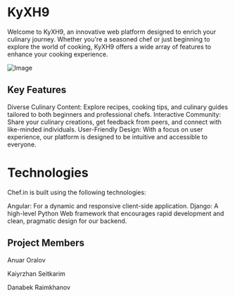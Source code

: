 # KyXH9
Welcome to KyXH9, an innovative web platform designed to enrich your culinary journey. Whether you're a seasoned chef or just beginning to explore the world of cooking, KyXH9 offers a wide array of features to enhance your cooking experience.

![Image](./assets/kyhn9.png)
## Key Features 
Diverse Culinary Content: Explore recipes, cooking tips, and culinary guides tailored to both beginners and professional chefs.
Interactive Community: Share your culinary creations, get feedback from peers, and connect with like-minded individuals.
User-Friendly Design: With a focus on user experience, our platform is designed to be intuitive and accessible to everyone.
# Technologies 
Chef.in is built using the following technologies: 

Angular: For a dynamic and responsive client-side application.
Django: A high-level Python Web framework that encourages rapid development and clean, pragmatic design for our backend.

## Project Members
Anuar Oralov 

Kaiyrzhan Seitkarim

Danabek Raimkhanov
